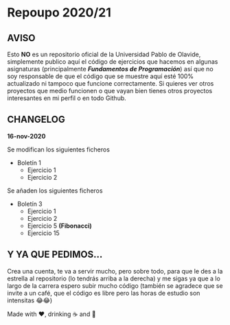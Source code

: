 # Repoupo 2020/21

## AVISO

Esto **NO** es un repositorio oficial de la Universidad Pablo de Olavide, simplemente publico aquí el código de ejercicios que hacemos en algunas asignaturas (principalmente ***Fundamentos de Programación***) así que no soy responsable de que el código que se muestre aquí esté 100% actualizado ni tampoco que funcione correctamente. Si quieres ver otros proyectos que medio funcionen o que vayan bien tienes otros proyectos interesantes en mi perfil o en todo Github.

## CHANGELOG
**16-nov-2020**

Se modifican los siguientes ficheros

- Boletín 1
  - Ejercicio 1
  - Ejercicio 2

Se añaden los siguientes ficheros

- Boletín 3
  - Ejercicio 1
  - Ejercicio 2
  - Ejercicio 5 **(Fibonacci)**
  - Ejercicio 15

## Y YA QUE PEDIMOS...

Crea una cuenta, te va a servir mucho, pero sobre todo, para que le des a la estrella al repositorio (lo tendrás arriba a la derecha) y me sigas ya que a lo largo de la carrera espero subir mucho código (también se agradece que se invite a un café, que el código es libre pero las horas de estudio son intensitas 😂😂)



Made with ❤️, drinking ☕ and 🐧